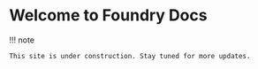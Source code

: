 # Welcome to Foundry Docs

!!! note

    This site is under construction. Stay tuned for more updates.
